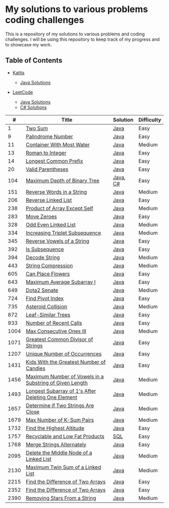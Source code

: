 # My solutions to various problems coding challenges
This is a repository of my solutions to various problems and coding challenges. I will be using this repository to keep track of my progress and to showcase my work. 

## Table of Contents
- [Kattis](./Kattis)
    - [Java Solutions](./Kattis/Java)

- [LeetCode](./LeetCode)
    - [Java Solutions](./LeetCode/Java)
    - [C# Solutions](./LeetCode/CSharp)

| # | Title | Solution | Difficulty |
|---| ----- | -------- | ---------- |
|1|[Two Sum](https://leetcode.com/problems/two-sum/)|[Java](./LeetCode/Java/TwoSum.java)|Easy|
|9|[Palindrome Number](https://leetcode.com/problems/palindrome-number/)|[Java](./LeetCode/Java/PalindromeNumber.java)|Easy|
|11|[Container With Most Water](https://leetcode.com/problems/container-with-most-water/)|[Java](./LeetCode/Java/containerWithMostWater.java)|Medium|
|13|[Roman to Integer](https://leetcode.com/problems/roman-to-integer/)|[Java](./LeetCode/Java/RomanToInteger.java)|Easy|
|14|[Longest Common Prefix](https://leetcode.com/problems/longest-common-prefix/)|[Java](./LeetCode/Java/LongestCommonPrefix.java)|Easy|
|20|[Valid Parentheses](https://leetcode.com/problems/valid-parentheses/)|[Java](./LeetCode/Java/ValidParentheses.java)|Easy|
|104|[Maximum Depth of Binary Tree](https://leetcode.com/problems/maximum-depth-of-binary-tree/)|[Java](./LeetCode/Java/maximumDepthOfBinaryTree.java), [C#](./LeetCode/CSharp/maximumDepthofBinaryTree.cs)|Easy|
|151|[Reverse Words in a String](https://leetcode.com/problems/reverse-words-in-a-string/)|[Java](./LeetCode/Java/reverseWordsInAString.java)|Medium|
|206|[Reverse Linked List](https://leetcode.com/problems/reverse-linked-list/)|[Java](./LeetCode/Java/reverseLinkedList.java)|Easy|
|238|[Product of Array Except Self](https://leetcode.com/problems/product-of-array-except-self/)|[Java](./LeetCode/Java/productOfArrayExceptSelf.java)|Medium|
|283|[Move Zeroes](https://leetcode.com/problems/move-zeroes/)|[Java](./LeetCode/Java/moveZeroes.java)|Easy|
|328|[Odd Even Linked List](https://leetcode.com/problems/odd-even-linked-list/)|[Java](./LeetCode/Java/oddEvenLinkedList.java)|Medium|
|334|[Increasing Triplet Subsequence](https://leetcode.com/problems/increasing-triplet-subsequence/)|[Java](./LeetCode/Java/increasingTripletSubsequence.java)|Medium|
|345|[Reverse Vowels of a String](https://leetcode.com/problems/reverse-vowels-of-a-string/)|[Java](./LeetCode/Java/reverseVowelsofaString.java)|Easy|
|392|[Is Subsequence](https://leetcode.com/problems/is-subsequence/)|[Java](./LeetCode/Java/isSubsequence.java)|Easy|
|394|[Decode String](https://leetcode.com/problems/decode-string/)|[Java](./LeetCode/Java/decodeString.java)|Medium|
|443|[String Compression](https://leetcode.com/problems/string-compression/)|[Java](./LeetCode/Java/stringCompression.java)|Medium|
|605|[Can Place Flowers](https://leetcode.com/problems/can-place-flowers/)|[Java](./LeetCode/Java/CanPlaceFlowers.java)|Easy|
|643|[Maximum Average Subarray I](https://leetcode.com/problems/maximum-average-subarray-i/)|[Java](./LeetCode/Java/maximumAverageSubarrayI.java)|Easy|
|649|[Dota2 Senate](https://leetcode.com/problems/dota2-senate/)|[Java](./LeetCode/Java/dota2Senate.java)|Medium|
|724|[Find Pivot Index](https://leetcode.com/problems/find-pivot-index/)|[Java](./LeetCode/Java/findPivotIndex.java)|Easy|
|735|[Asteroid Collision](https://leetcode.com/problems/asteroid-collision/)|[Java](./LeetCode/Java/asteroidCollision.java)|Medium|
|872|[Leaf-Similar Trees](https://leetcode.com/problems/leaf-similar-trees/)|[Java](./LeetCode/Java/leafSimilarTrees.java)|Easy|
|933|[Number of Recent Calls](https://leetcode.com/problems/number-of-recent-calls/)|[Java](./LeetCode/Java/numberOfRecentCalls.java)|Easy|
|1004|[Max Consecutive Ones III](https://leetcode.com/problems/max-consecutive-ones-iii/)|[Java](./LeetCode/Java/maxConsecutiveOnesIII.java)|Medium|
|1071|[Greatest Common Divisor of Strings](https://leetcode.com/problems/greatest-common-divisor-of-strings/)|[Java](./LeetCode/Java/GreatestCommonDivisorOfStrings.java)|Easy|
|1207|[Unique Number of Occurrences](https://leetcode.com/problems/unique-number-of-occurrences/)|[Java](./LeetCode/Java/uniqueNumberOfOccurrences.java)|Easy|
|1431|[Kids With the Greatest Number of Candies](https://leetcode.com/problems/kids-with-the-greatest-number-of-candies/)|[Java](./LeetCode/Java/KidsWithTheGreatestNumberOfCandies.java)|Easy|
|1456|[Maximum Number of Vowels in a Substring of Given Length](https://leetcode.com/problems/maximum-number-of-vowels-in-a-substring-of-given-length/)|[Java](./LeetCode/Java/maximumNumberOfVowelsInASubstringOfGivenLength.java)|Medium|
|1493|[Longest Subarray of 1's After Deleting One Element](https://leetcode.com/problems/longest-subarray-of-1s-after-deleting-one-element/)|[Java](./LeetCode/Java/longestSubarrayOf1sAfterDeletingOneElement.java)|Medium|
|1657|[Determine if Two Strings Are Close](https://leetcode.com/problems/determine-if-two-strings-are-close/)|[Java](./LeetCode/Java/determineIfTwoStringsAreClose.java)|Medium|
|1679|[Max Number of K-Sum Pairs](https://leetcode.com/problems/max-number-of-k-sum-pairs/)|[Java](./LeetCode/Java/maxNumberOfKSumPairs.java)|Medium|
|1732|[Find the Highest Altitude](https://leetcode.com/problems/find-the-highest-altitude/)|[Java](./LeetCode/Java/findTheHighestAltitude.java)|Easy|
|1757|[Recyclable and Low Fat Products](https://leetcode.com/problems/recyclable-and-low-fat-products/)|[SQL](./LeetCode/SQL/recyclableAndLowFatProducts.sql)|Easy|
|1768|[Merge Strings Alternately](https://leetcode.com/problems/merge-strings-alternately)|[Java](LeetCode\Java\mergeStringsAlternately.java)|Easy|
|2095|[Delete the Middle Node of a Linked List](https://leetcode.com/problems/delete-the-middle-node-of-a-linked-list/)|[Java](LeetCode\Java\deleteTheMiddleNodeOfALinkedList.java)|Medium|
|2130|[Maximum Twin Sum of a Linked List](https://leetcode.com/problems/maximum-twin-sum-of-a-linked-list/)|[Java](LeetCode/Java/maximumTwinSumofaLinkedList.java)|Medium|
|2215|[Find the Difference of Two Arrays](https://leetcode.com/problems/find-the-difference-of-two-arrays/)|[Java](LeetCode\Java\findTheDifferenceOfTwoArrays.java)|Easy|
|2352|[Find the Difference of Two Arrays](https://leetcode.com/problems/find-the-difference-of-two-arrays/)|[Java](LeetCode\Java\findTheDifferenceOfTwoArrays.java)|Easy|
|2390|[Removing Stars From a String](https://leetcode.com/problems/removing-stars-from-a-string/)|[Java](LeetCode\Java\removingStarsFromAString.java)|Medium|